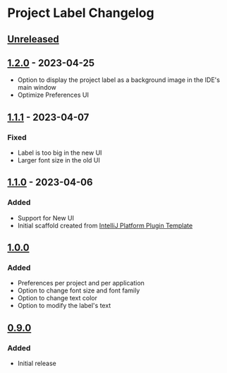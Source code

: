 <!-- Keep a Changelog guide -> https://keepachangelog.com -->

# Project Label Changelog

## [Unreleased]

## [1.2.0] - 2023-04-25
- Option to display the project label as a background image in the IDE's main window
- Optimize Preferences UI

## [1.1.1] - 2023-04-07

### Fixed
- Label is too big in the new UI
- Larger font size in the old UI

## [1.1.0] - 2023-04-06

### Added
- Support for New UI
- Initial scaffold created from [IntelliJ Platform Plugin Template](https://github.com/JetBrains/intellij-platform-plugin-template)

## [1.0.0]

### Added
- Preferences per project and per application
- Option to change font size and font family
- Option to change text color
- Option to modify the label's text

## [0.9.0]

### Added
- Initial release

[Unreleased]: https://github.com/drinchev/project-label/compare/v1.2.0...HEAD
[1.2.0]: https://github.com/drinchev/project-label/compare/v1.1.1...v1.2.0
[1.1.1]: https://github.com/drinchev/project-label/compare/v1.1.0...v1.1.1
[1.1.0]: https://github.com/drinchev/project-label/compare/v1.0.0...v1.1.0
[1.0.0]: https://github.com/drinchev/project-label/compare/v0.9.0...v1.0.0
[0.9.0]: https://github.com/drinchev/project-label/commits/v0.9.0
